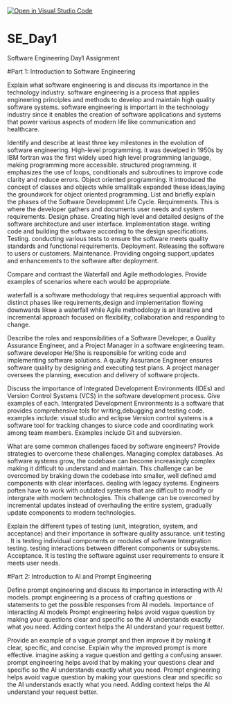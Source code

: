 [![Open in Visual Studio Code](https://classroom.github.com/assets/open-in-vscode-2e0aaae1b6195c2367325f4f02e2d04e9abb55f0b24a779b69b11b9e10269abc.svg)](https://classroom.github.com/online_ide?assignment_repo_id=15586408&assignment_repo_type=AssignmentRepo)
# SE_Day1
Software Engineering Day1 Assignment

#Part 1: Introduction to Software Engineering

Explain what software engineering is and discuss its importance in the technology industry.
software engineering is  a process that applies engineering principles and methods to develop and maintain high quality software systems.
software engineering is important in the technology industry since it enables the creation of software applications and systems that power various aspects of modern life like communication and healthcare.

Identify and describe at least three key milestones in the evolution of software engineering.
High-level programming. it was develped in 1950s by IBM fortran was the first widely used high level programming language, making programming more accessible.
structured programming. it emphasizes the use of loops, conditionals and subroutines to improve code clarity and reduce errors.
Object oriented programming. It introduced the concept of classes and objects while smallitalk expanded these ideas,laying the groundwork for object oriented programming.
List and briefly explain the phases of the Software Development Life Cycle.
Requirements. This is where the developer gathers and documents user needs and system requirements.
Design phase. Creating high level and detailed designs of the software architecture and user interface.
Implementation stage. writing code and building the software according to the design specifications.
Testing. conducting various tests to ensure the software meets quality standards and functional requirements.
Deployment. Releasing the software to users or customers.
Maintenance. Providing ongoing support,updates and enhancements to the software after deployment.

Compare and contrast the Waterfall and Agile methodologies. Provide examples of scenarios where each would be appropriate.

waterfall is a software methodology that requires sequential approach with distinct phases like requirements,design and implementation flowing downwards likwe a waterfall while Agile methodology  is an iterative and incremental approach focused on flexibility, collaboration and responding to change.

Describe the roles and responsibilities of a Software Developer, a Quality Assurance Engineer, and a Project Manager in a software engineering team.
software developer
He/She is responsible for writing code and implementing software solutions.
A quality Assurance Engineer ensures software quality by designing and executing test plans.
A project manager oversees the planning, execution and delivery of software projects.

Discuss the importance of Integrated Development Environments (IDEs) and Version Control Systems (VCS) in the software development process. Give examples of each.
Intergrated Development Environments is a software  that provides comprehensive tols for writing,debugging and testing code. examples include: visual studio and eclipse
Version control systems is a software  tool for tracking changes to siurce code and coordinating work among team members. Examples include Git and subversion.


What are some common challenges faced by software engineers? Provide strategies to overcome these challenges.
Managing complex databases. As software systems grow, the codebase can become increasingly complex making it difficult to understand and maintain.
This challenge can be overcomed by braking down the codebase into smaller, well defined amd components with clear interfaces.
dealing with legacy systems. Engineers poften have to work with outdated systems that are difficult to modify or intergrate with modern technologies.
This challenge can be overcomed by incremental updates instead of overhauling the entire system, gradually update components to modern technologies.

Explain the different types of testing (unit, integration, system, and acceptance) and their importance in software quality assurance.
unit testing . It is testing individual components or modules of software
Intergration testing. testing interactions between different components or subsystems.
Acceptance. It is testing the software against user requirements to ensure it meets user needs.

#Part 2: Introduction to AI and Prompt Engineering


Define prompt engineering and discuss its importance in interacting with AI models.
prompt engineering is a process of crafting questions or statements to get the possible responses from AI models.
Importance of interacting AI models
Prompt engineering helps avoid vague question by making your questions clear and specific so the AI understands exactly what you need.
Adding context helps the AI understand your request better.


Provide an example of a vague prompt and then improve it by making it clear, specific, and concise. Explain why the improved prompt is more effective.
imagine asking a vague question and getting a confusing answer. prompt engineering helps avoid that by making your questions clear and specific so the AI understands exactly what you need.
Prompt engineering helps avoid vague question by making your questions clear and specific so the AI understands exactly what you need.
Adding context helps the AI understand your request better.


